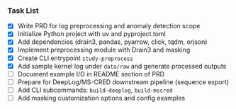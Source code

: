 ### Task List

- [x] Write PRD for log preprocessing and anomaly detection scope
- [x] Initialize Python project with uv and pyproject.toml
- [x] Add dependencies (drain3, pandas, pyarrow, click, tqdm, orjson)
- [x] Implement preprocessing module with Drain3 and masking
- [x] Create CLI entrypoint `study-preprocess`
- [x] Add sample kernel log under `data/raw` and generate processed outputs
- [ ] Document example I/O in README section of PRD
- [ ] Prepare for DeepLog/MS-CRED downstream pipeline (sequence export)
- [ ] Add CLI subcommands: `build-deeplog`, `build-mscred`
- [ ] Add masking customization options and config examples
